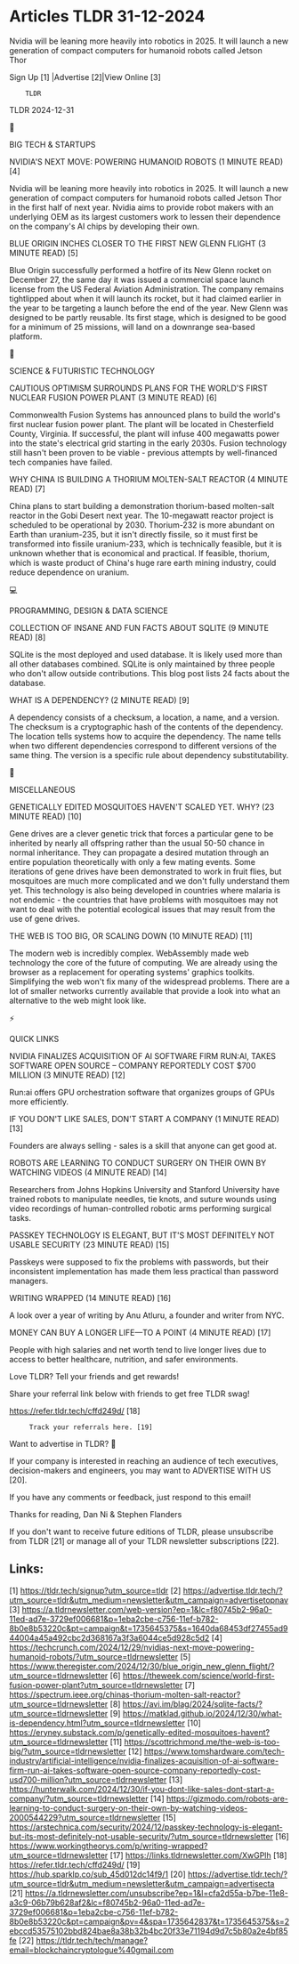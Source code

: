 # Articles TLDR 31-12-2024

Nvidia will be leaning more heavily into robotics in 2025. It will
launch a new generation of compact computers for humanoid robots
called Jetson
Thor ‌ ‌ ‌ ‌ ‌ ‌ ‌ ‌ ‌ ‌ ‌ ‌ ‌ ‌ ‌ ‌ ‌ ‌ ‌ ‌ ‌ ‌ ‌ ‌ ‌ ‌  ‌ ‌ ‌ ‌ ‌ ‌ ‌ ‌ ‌ ‌ ‌ ‌ ‌ ‌ ‌ ‌ ‌ ‌ ‌ ‌ ‌ ‌ ‌ ‌ ‌ ‌ 


 Sign Up [1] |Advertise [2]|View Online [3] 

		TLDR 

TLDR 2024-12-31

📱 

BIG TECH & STARTUPS

 NVIDIA'S NEXT MOVE: POWERING HUMANOID ROBOTS (1 MINUTE READ) [4] 

 Nvidia will be leaning more heavily into robotics in 2025. It will
launch a new generation of compact computers for humanoid robots
called Jetson Thor in the first half of next year. Nvidia aims to
provide robot makers with an underlying OEM as its largest customers
work to lessen their dependence on the company's AI chips by
developing their own. 

 BLUE ORIGIN INCHES CLOSER TO THE FIRST NEW GLENN FLIGHT (3 MINUTE
READ) [5] 

 Blue Origin successfully performed a hotfire of its New Glenn rocket
on December 27, the same day it was issued a commercial space launch
license from the US Federal Aviation Administration. The company
remains tightlipped about when it will launch its rocket, but it had
claimed earlier in the year to be targeting a launch before the end of
the year. New Glenn was designed to be partly reusable. Its first
stage, which is designed to be good for a minimum of 25 missions, will
land on a downrange sea-based platform. 

🚀 

SCIENCE & FUTURISTIC TECHNOLOGY

 CAUTIOUS OPTIMISM SURROUNDS PLANS FOR THE WORLD'S FIRST NUCLEAR
FUSION POWER PLANT (3 MINUTE READ) [6] 

 Commonwealth Fusion Systems has announced plans to build the world's
first nuclear fusion power plant. The plant will be located in
Chesterfield County, Virginia. If successful, the plant will infuse
400 megawatts power into the state's electrical grid starting in the
early 2030s. Fusion technology still hasn't been proven to be viable -
previous attempts by well-financed tech companies have failed. 

 WHY CHINA IS BUILDING A THORIUM MOLTEN-SALT REACTOR (4 MINUTE READ)
[7] 

 China plans to start building a demonstration thorium-based
molten-salt reactor in the Gobi Desert next year. The 10-megawatt
reactor project is scheduled to be operational by 2030. Thorium-232 is
more abundant on Earth than uranium-235, but it isn't directly
fissile, so it must first be transformed into fissile uranium-233,
which is technically feasible, but it is unknown whether that is
economical and practical. If feasible, thorium, which is waste product
of China's huge rare earth mining industry, could reduce dependence on
uranium. 

💻 

PROGRAMMING, DESIGN & DATA SCIENCE

 COLLECTION OF INSANE AND FUN FACTS ABOUT SQLITE (9 MINUTE READ) [8] 

 SQLite is the most deployed and used database. It is likely used more
than all other databases combined. SQLite is only maintained by three
people who don't allow outside contributions. This blog post lists 24
facts about the database. 

 WHAT IS A DEPENDENCY? (2 MINUTE READ) [9] 

 A dependency consists of a checksum, a location, a name, and a
version. The checksum is a cryptographic hash of the contents of the
dependency. The location tells systems how to acquire the dependency.
The name tells when two different dependencies correspond to different
versions of the same thing. The version is a specific rule about
dependency substitutability. 

🎁 

MISCELLANEOUS

 GENETICALLY EDITED MOSQUITOES HAVEN'T SCALED YET. WHY? (23 MINUTE
READ) [10] 

 Gene drives are a clever genetic trick that forces a particular gene
to be inherited by nearly all offspring rather than the usual 50-50
chance in normal inheritance. They can propagate a desired mutation
through an entire population theoretically with only a few mating
events. Some iterations of gene drives have been demonstrated to work
in fruit flies, but mosquitoes are much more complicated and we don't
fully understand them yet. This technology is also being developed in
countries where malaria is not endemic - the countries that have
problems with mosquitoes may not want to deal with the potential
ecological issues that may result from the use of gene drives. 

 THE WEB IS TOO BIG, OR SCALING DOWN (10 MINUTE READ) [11] 

 The modern web is incredibly complex. WebAssembly made web technology
the core of the future of computing. We are already using the browser
as a replacement for operating systems' graphics toolkits. Simplifying
the web won't fix many of the widespread problems. There are a lot of
smaller networks currently available that provide a look into what an
alternative to the web might look like. 

⚡ 

QUICK LINKS

 NVIDIA FINALIZES ACQUISITION OF AI SOFTWARE FIRM RUN:AI, TAKES
SOFTWARE OPEN SOURCE – COMPANY REPORTEDLY COST $700 MILLION (3
MINUTE READ) [12] 

 Run:ai offers GPU orchestration software that organizes groups of
GPUs more efficiently. 

 IF YOU DON'T LIKE SALES, DON'T START A COMPANY (1 MINUTE READ) [13] 

 Founders are always selling - sales is a skill that anyone can get
good at. 

 ROBOTS ARE LEARNING TO CONDUCT SURGERY ON THEIR OWN BY WATCHING
VIDEOS (4 MINUTE READ) [14] 

 Researchers from Johns Hopkins University and Stanford University
have trained robots to manipulate needles, tie knots, and suture
wounds using video recordings of human-controlled robotic arms
performing surgical tasks. 

 PASSKEY TECHNOLOGY IS ELEGANT, BUT IT'S MOST DEFINITELY NOT USABLE
SECURITY (23 MINUTE READ) [15] 

 Passkeys were supposed to fix the problems with passwords, but their
inconsistent implementation has made them less practical than password
managers. 

 WRITING WRAPPED (14 MINUTE READ) [16] 

 A look over a year of writing by Anu Atluru, a founder and writer
from NYC. 

 MONEY CAN BUY A LONGER LIFE—TO A POINT (4 MINUTE READ) [17] 

 People with high salaries and net worth tend to live longer lives due
to access to better healthcare, nutrition, and safer environments. 

Love TLDR? Tell your friends and get rewards!

 Share your referral link below with friends to get free TLDR swag! 

 https://refer.tldr.tech/cffd249d/ [18] 

		 Track your referrals here. [19] 

Want to advertise in TLDR? 📰

 If your company is interested in reaching an audience of tech
executives, decision-makers and engineers, you may want to ADVERTISE
WITH US [20]. 

 If you have any comments or feedback, just respond to this email! 

Thanks for reading, 
Dan Ni & Stephen Flanders 

If you don't want to receive future editions of TLDR, please
unsubscribe from TLDR [21] or manage all of your TLDR newsletter
subscriptions [22]. 

 

Links:
------
[1] https://tldr.tech/signup?utm_source=tldr
[2] https://advertise.tldr.tech/?utm_source=tldr&utm_medium=newsletter&utm_campaign=advertisetopnav
[3] https://a.tldrnewsletter.com/web-version?ep=1&lc=f80745b2-96a0-11ed-ad7e-3729ef006681&p=1eba2cbe-c756-11ef-b782-8b0e8b53220c&pt=campaign&t=1735645375&s=1640da68453df27455ad944004a45a492cbc2d368167a3f3a6044ce5d928c5d2
[4] https://techcrunch.com/2024/12/29/nvidias-next-move-powering-humanoid-robots/?utm_source=tldrnewsletter
[5] https://www.theregister.com/2024/12/30/blue_origin_new_glenn_flight/?utm_source=tldrnewsletter
[6] https://theweek.com/science/world-first-fusion-power-plant?utm_source=tldrnewsletter
[7] https://spectrum.ieee.org/chinas-thorium-molten-salt-reactor?utm_source=tldrnewsletter
[8] https://avi.im/blag/2024/sqlite-facts/?utm_source=tldrnewsletter
[9] https://matklad.github.io/2024/12/30/what-is-dependency.html?utm_source=tldrnewsletter
[10] https://eryney.substack.com/p/genetically-edited-mosquitoes-havent?utm_source=tldrnewsletter
[11] https://scottrichmond.me/the-web-is-too-big/?utm_source=tldrnewsletter
[12] https://www.tomshardware.com/tech-industry/artificial-intelligence/nvidia-finalizes-acquisition-of-ai-software-firm-run-ai-takes-software-open-source-company-reportedly-cost-usd700-million?utm_source=tldrnewsletter
[13] https://hunterwalk.com/2024/12/30/if-you-dont-like-sales-dont-start-a-company/?utm_source=tldrnewsletter
[14] https://gizmodo.com/robots-are-learning-to-conduct-surgery-on-their-own-by-watching-videos-2000544229?utm_source=tldrnewsletter
[15] https://arstechnica.com/security/2024/12/passkey-technology-is-elegant-but-its-most-definitely-not-usable-security/?utm_source=tldrnewsletter
[16] https://www.workingtheorys.com/p/writing-wrapped?utm_source=tldrnewsletter
[17] https://links.tldrnewsletter.com/XwGPlh
[18] https://refer.tldr.tech/cffd249d/
[19] https://hub.sparklp.co/sub_45d012dc14f9/1
[20] https://advertise.tldr.tech/?utm_source=tldr&utm_medium=newsletter&utm_campaign=advertisecta
[21] https://a.tldrnewsletter.com/unsubscribe?ep=1&l=cfa2d55a-b7be-11e8-a3c9-06b79b628af2&lc=f80745b2-96a0-11ed-ad7e-3729ef006681&p=1eba2cbe-c756-11ef-b782-8b0e8b53220c&pt=campaign&pv=4&spa=1735642837&t=1735645375&s=2ebccd53575102bbd824bae8a38b32b4bc20f33e71194d9d7c5b80a2e4bf85fe
[22] https://tldr.tech/tech/manage?email=blockchaincryptologue%40gmail.com